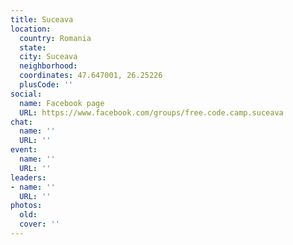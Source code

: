 ```yaml
---
title: Suceava
location:
  country: Romania
  state: 
  city: Suceava
  neighborhood: 
  coordinates: 47.647001, 26.25226
  plusCode: ''
social:
  name: Facebook page
  URL: https://www.facebook.com/groups/free.code.camp.suceava
chat:
  name: ''
  URL: ''
event:
  name: ''
  URL: ''
leaders:
- name: ''
  URL: ''
photos:
  old: 
  cover: ''
---
```

